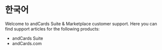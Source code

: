 # 한국어

Welcome to andCards Suite & Marketplace customer support. Here you can find support articles for the following products:

* andCards Suite
* andCards.com
